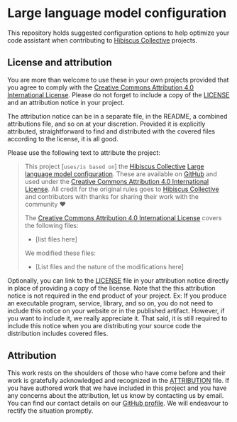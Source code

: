 # Large language model configuration

This repository holds suggested configuration options to help optimize your code assistant when contributing to [Hibiscus Collective](https://github.com/HibiscusCollective) projects.

## License and attribution

You are more than welcome to use these in your own projects provided that you agree to comply with the [Creative Commons Attribution 4.0 International License](LICENSE).
Please do not forget to include a copy of the [LICENSE](LICENSE) and an attribution notice in your project.

The attribution notice can be in a separate file, in the README, a combined attributions file, and so on at your discretion.
Provided it is explicitly attributed, straightforward to find and distributed with the covered files according to the license, it is all good.

Please use the following text to attribute the project:

> This project [`uses/is based on`] the [Hibiscus Collective](https://github.com/HibiscusCollective) [Large language model configuration](https://github.com/HibiscusCollective/llmconfig).
> These are available on [GitHub](https://github.com/HibiscusCollective/llmconfig) and used under the [Creative Commons Attribution 4.0 International License](hibiscus-collective-llmconfiguration-license-cca4.0.md).
> All credit for the original rules goes to [Hibiscus Collective](https://github.com/HibiscusCollective) and contributors with thanks for sharing their work with the community ❤️
>
> The [Creative Commons Attribution 4.0 International License](hibiscus-collective-llmconfiguration-license-cca4.0.md) covers the following files:
>
> - [list files here]
>
> We modified these files:
>
> - [List files and the nature of the modifications here]

Optionally, you can link to the [LICENSE](LICENSE) file in your attribution notice directly in place of providing a copy of the license.
Note that the this attribution notice is not required in the end product of your project.
Ex: If you produce an executable program, service, library, and so on, you do not need to include this notice on your website or in the published artifact.
However, if you want to include it, we really appreciate it.
That said, it is still required to include this notice when you are distributing your source code the distribution includes covered files.

## Attribution

This work rests on the shoulders of those who have come before and their work is gratefully acknowledged and recognized in the [ATTRIBUTION](ATTRIBUTION) file.
If you have authored work that we have included in this project and you have any concerns about the attribution, let us know by contacting us by email.
You can find our contact details on our [GitHub profile](https://github.com/HibiscusCollective). We will endeavour to rectify the situation promptly.
